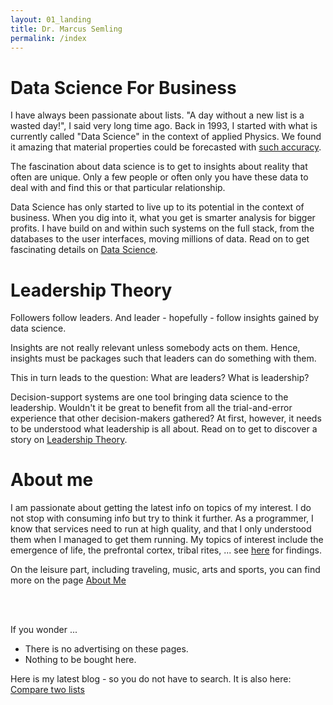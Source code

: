 ```yaml
---
layout: 01_landing
title: Dr. Marcus Semling
permalink: /index
---
```


# Data Science For Business

I have always been passionate about lists. "A day without a new list is a wasted day!", I said very long time ago. Back in 1993, I started with what is currently called "Data Science" in the context of applied Physics.
We found it amazing that material properties could be forecasted with [such accuracy](https://doi.org/10.1002/(SICI)1099-128X(199709/10)11:5<403::AID-CEM485>3.0.CO;2-L). <br/>

The fascination about data science is to get to insights about reality that often are unique. Only a few people or often only you have these data to deal with and find this or that particular relationship.<br/>

Data Science has only started to live up to its potential in the context of business. When you dig into it, what you get is smarter analysis for bigger profits. I have build on and within such systems on the full stack, from the databases to the user interfaces, moving millions of data. Read on to get fascinating details on [Data Science](datascience).


# Leadership Theory

Followers follow leaders. And leader - hopefully - follow insights gained by data science.<br/>

Insights are not really relevant unless somebody acts on them. Hence, insights must be packages such that leaders can do something with them.<br/>

This in turn leads to the question: What are leaders? What is leadership?<br/>

Decision-support systems are one tool bringing data science to the leadership. Wouldn't it be great to benefit from all the trial-and-error experience that other decision-makers gathered? 
At first, however, it needs to be understood what leadership is all about.
Read on to get to discover a story on [Leadership Theory](leadershiptheory).


# About me

I am passionate about getting the latest info on topics of my interest. I do not stop with consuming info but try to think it further. As a programmer, I know that services need to run at high quality, and that I only understood them when I managed to get them running. 
My topics of interest include the emergence of life, the prefrontal cortex, tribal rites, ... see [here](here) for findings.


On the leisure part, including traveling, music, arts and sports, you can find more on the page [About Me](aboutme)

<br/><br/>

If you wonder ... 
- There is no advertising on these pages.
- Nothing to be bought here.

Here is my latest blog  - so you do not have to search. It is also here: [Compare two lists](comparetwolists)
